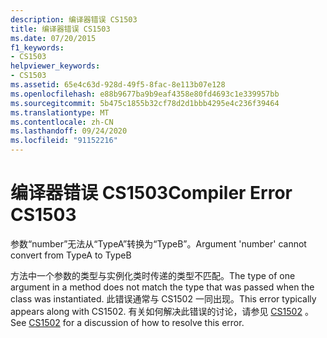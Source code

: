 ```yaml
---
description: 编译器错误 CS1503
title: 编译器错误 CS1503
ms.date: 07/20/2015
f1_keywords:
- CS1503
helpviewer_keywords:
- CS1503
ms.assetid: 65e4c63d-928d-49f5-8fac-8e113b07e128
ms.openlocfilehash: e88b9677ba9b9eaf4358e80fd4693c1e339957bb
ms.sourcegitcommit: 5b475c1855b32cf78d2d1bbb4295e4c236f39464
ms.translationtype: MT
ms.contentlocale: zh-CN
ms.lasthandoff: 09/24/2020
ms.locfileid: "91152216"
---
```

# <a name="compiler-error-cs1503"></a><span data-ttu-id="a9999-103">编译器错误 CS1503</span><span class="sxs-lookup"><span data-stu-id="a9999-103">Compiler Error CS1503</span></span>

<span data-ttu-id="a9999-104">参数“number”无法从“TypeA”转换为“TypeB”。</span><span class="sxs-lookup"><span data-stu-id="a9999-104">Argument 'number' cannot convert from TypeA to TypeB</span></span>  
  
 <span data-ttu-id="a9999-105">方法中一个参数的类型与实例化类时传递的类型不匹配。</span><span class="sxs-lookup"><span data-stu-id="a9999-105">The type of one argument in a method does not match the type that was passed when the class was instantiated.</span></span> <span data-ttu-id="a9999-106">此错误通常与 CS1502 一同出现。</span><span class="sxs-lookup"><span data-stu-id="a9999-106">This error typically appears along with CS1502.</span></span> <span data-ttu-id="a9999-107">有关如何解决此错误的讨论，请参见 [CS1502](../language-reference/compiler-messages/cs1502.md) 。</span><span class="sxs-lookup"><span data-stu-id="a9999-107">See [CS1502](../language-reference/compiler-messages/cs1502.md) for a discussion of how to resolve this error.</span></span>
